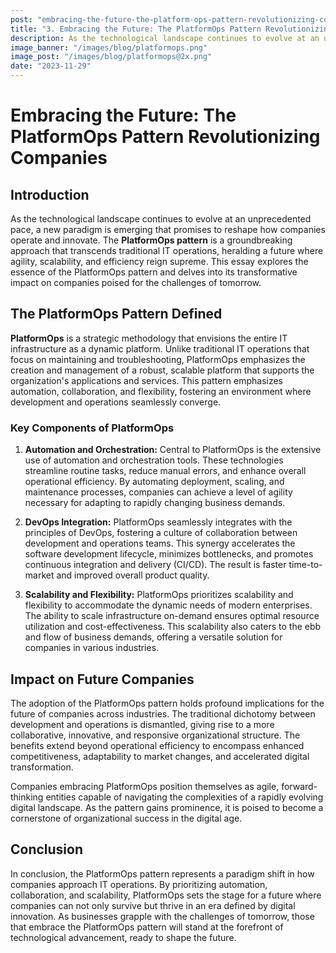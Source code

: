 ```yaml
---
post: "embracing-the-future-the-platform-ops-pattern-revolutionizing-companies"
title: "3. Embracing the Future: The PlatformOps Pattern Revolutionizing Companies"
description: As the technological landscape continues to evolve at an unprecedented pace, a new paradigm is emerging that promises to reshape how companies operate and innovate
image_banner: "/images/blog/platformops.png"
image_post: "/images/blog/platformops@2x.png"
date: "2023-11-29"
---
```

# Embracing the Future: The PlatformOps Pattern Revolutionizing Companies

## Introduction

As the technological landscape continues to evolve at an unprecedented pace, a new paradigm is emerging that promises to reshape how companies operate and innovate. The **PlatformOps pattern** is a groundbreaking approach that transcends traditional IT operations, heralding a future where agility, scalability, and efficiency reign supreme. This essay explores the essence of the PlatformOps pattern and delves into its transformative impact on companies poised for the challenges of tomorrow.

## The PlatformOps Pattern Defined

**PlatformOps** is a strategic methodology that envisions the entire IT infrastructure as a dynamic platform. Unlike traditional IT operations that focus on maintaining and troubleshooting, PlatformOps emphasizes the creation and management of a robust, scalable platform that supports the organization's applications and services. This pattern emphasizes automation, collaboration, and flexibility, fostering an environment where development and operations seamlessly converge.

### Key Components of PlatformOps

1. **Automation and Orchestration:**
   Central to PlatformOps is the extensive use of automation and orchestration tools. These technologies streamline routine tasks, reduce manual errors, and enhance overall operational efficiency. By automating deployment, scaling, and maintenance processes, companies can achieve a level of agility necessary for adapting to rapidly changing business demands.

2. **DevOps Integration:**
   PlatformOps seamlessly integrates with the principles of DevOps, fostering a culture of collaboration between development and operations teams. This synergy accelerates the software development lifecycle, minimizes bottlenecks, and promotes continuous integration and delivery (CI/CD). The result is faster time-to-market and improved overall product quality.

3. **Scalability and Flexibility:**
   PlatformOps prioritizes scalability and flexibility to accommodate the dynamic needs of modern enterprises. The ability to scale infrastructure on-demand ensures optimal resource utilization and cost-effectiveness. This scalability also caters to the ebb and flow of business demands, offering a versatile solution for companies in various industries.

## Impact on Future Companies

The adoption of the PlatformOps pattern holds profound implications for the future of companies across industries. The traditional dichotomy between development and operations is dismantled, giving rise to a more collaborative, innovative, and responsive organizational structure. The benefits extend beyond operational efficiency to encompass enhanced competitiveness, adaptability to market changes, and accelerated digital transformation.

Companies embracing PlatformOps position themselves as agile, forward-thinking entities capable of navigating the complexities of a rapidly evolving digital landscape. As the pattern gains prominence, it is poised to become a cornerstone of organizational success in the digital age.

## Conclusion

In conclusion, the PlatformOps pattern represents a paradigm shift in how companies approach IT operations. By prioritizing automation, collaboration, and scalability, PlatformOps sets the stage for a future where companies can not only survive but thrive in an era defined by digital innovation. As businesses grapple with the challenges of tomorrow, those that embrace the PlatformOps pattern will stand at the forefront of technological advancement, ready to shape the future.
